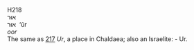 H218  
אוּר  
אוּר ‎ ‘ûr  
*oor*  
The same as [217](h0217) *Ur*, a place in Chaldaea; also an Israelite: -
Ur.  
